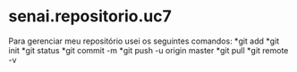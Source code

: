 # senai.repositorio.uc7
Para gerenciar meu repositório usei os seguintes comandos: 
*git add 
*git init
*git status
*git commit -m
*git push -u origin master 
*git pull
*git remote -v
